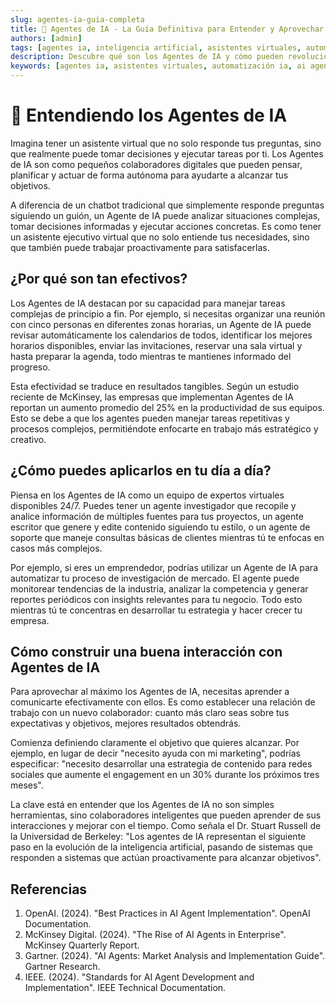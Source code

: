 ```yaml
---
slug: agentes-ia-guia-completa
title: 🤖 Agentes de IA - La Guía Definitiva para Entender y Aprovechar los Asistentes Virtuales Autónomos
authors: [admin]
tags: [agentes ia, inteligencia artificial, asistentes virtuales, automatización, ai agents, autonomous agents, ia]
description: Descubre qué son los Agentes de IA y cómo pueden revolucionar tu productividad. Aprende a implementar asistentes virtuales autónomos para automatizar tareas complejas en 2024.
keywords: [agentes ia, asistentes virtuales, automatización ia, ai agents, autonomous agents, inteligencia artificial, asistentes autónomos, productividad ia]
---
```


# 🤖 Entendiendo los Agentes de IA

Imagina tener un asistente virtual que no solo responde tus preguntas, sino que realmente puede tomar decisiones y ejecutar tareas por ti. Los Agentes de IA son como pequeños colaboradores digitales que pueden pensar, planificar y actuar de forma autónoma para ayudarte a alcanzar tus objetivos.

A diferencia de un chatbot tradicional que simplemente responde preguntas siguiendo un guión, un Agente de IA puede analizar situaciones complejas, tomar decisiones informadas y ejecutar acciones concretas. Es como tener un asistente ejecutivo virtual que no solo entiende tus necesidades, sino que también puede trabajar proactivamente para satisfacerlas.

## ¿Por qué son tan efectivos?

Los Agentes de IA destacan por su capacidad para manejar tareas complejas de principio a fin. Por ejemplo, si necesitas organizar una reunión con cinco personas en diferentes zonas horarias, un Agente de IA puede revisar automáticamente los calendarios de todos, identificar los mejores horarios disponibles, enviar las invitaciones, reservar una sala virtual y hasta preparar la agenda, todo mientras te mantienes informado del progreso.

Esta efectividad se traduce en resultados tangibles. Según un estudio reciente de McKinsey, las empresas que implementan Agentes de IA reportan un aumento promedio del 25% en la productividad de sus equipos. Esto se debe a que los agentes pueden manejar tareas repetitivas y procesos complejos, permitiéndote enfocarte en trabajo más estratégico y creativo.

## ¿Cómo puedes aplicarlos en tu día a día?

Piensa en los Agentes de IA como un equipo de expertos virtuales disponibles 24/7. Puedes tener un agente investigador que recopile y analice información de múltiples fuentes para tus proyectos, un agente escritor que genere y edite contenido siguiendo tu estilo, o un agente de soporte que maneje consultas básicas de clientes mientras tú te enfocas en casos más complejos.

Por ejemplo, si eres un emprendedor, podrías utilizar un Agente de IA para automatizar tu proceso de investigación de mercado. El agente puede monitorear tendencias de la industria, analizar la competencia y generar reportes periódicos con insights relevantes para tu negocio. Todo esto mientras tú te concentras en desarrollar tu estrategia y hacer crecer tu empresa.

## Cómo construir una buena interacción con Agentes de IA

Para aprovechar al máximo los Agentes de IA, necesitas aprender a comunicarte efectivamente con ellos. Es como establecer una relación de trabajo con un nuevo colaborador: cuanto más claro seas sobre tus expectativas y objetivos, mejores resultados obtendrás.

Comienza definiendo claramente el objetivo que quieres alcanzar. Por ejemplo, en lugar de decir "necesito ayuda con mi marketing", podrías especificar: "necesito desarrollar una estrategia de contenido para redes sociales que aumente el engagement en un 30% durante los próximos tres meses".

La clave está en entender que los Agentes de IA no son simples herramientas, sino colaboradores inteligentes que pueden aprender de sus interacciones y mejorar con el tiempo. Como señala el Dr. Stuart Russell de la Universidad de Berkeley: "Los agentes de IA representan el siguiente paso en la evolución de la inteligencia artificial, pasando de sistemas que responden a sistemas que actúan proactivamente para alcanzar objetivos".

## Referencias

1. OpenAI. (2024). "Best Practices in AI Agent Implementation". OpenAI Documentation.
2. McKinsey Digital. (2024). "The Rise of AI Agents in Enterprise". McKinsey Quarterly Report.
3. Gartner. (2024). "AI Agents: Market Analysis and Implementation Guide". Gartner Research.
4. IEEE. (2024). "Standards for AI Agent Development and Implementation". IEEE Technical Documentation.
